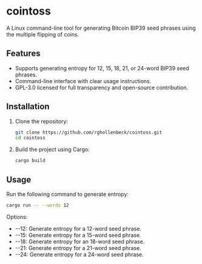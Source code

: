 # cointoss
A Linux command-line tool for generating Bitcoin BIP39 seed phrases using the multiple flipping of coins.

## Features
- Supports generating entropy for 12, 15, 18, 21, or 24-word BIP39 seed phrases.
- Command-line interface with clear usage instructions.
- GPL-3.0 licensed for full transparency and open-source contribution.

## Installation
1. Clone the repository:
   ```bash
   git clone https://github.com/rghollenbeck/cointoss.git
   cd cointoss
   ```

2. Build the project using Cargo:
   ```bash
   cargo build
   ```

## Usage
Run the following command to generate entropy:
```bash
cargo run -- --words 12
```

Options:
- --12: Generate entropy for a 12-word seed phrase.
- --15: Generate entropy for a 15-word seed phrase.
- --18: Generate entropy for an 18-word seed phrase.
- --21: Generate entropy for a 21-word seed phrase.
- --24: Generate entropy for a 24-word seed phrase.
